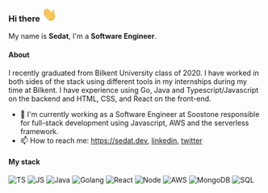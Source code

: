 ### Hi there <img src="https://raw.githubusercontent.com/ABSphreak/ABSphreak/master/gifs/Hi.gif" width="30px">

My name is <b>Sedat</b>, I'm a <b>Software Engineer</b>.

#### About

I recently graduated from Bilkent University class of 2020. I have worked in both sides of the stack using different tools in my internships during my time at Bilkent. I have experience using Go, Java and Typescript/Javascript on the backend and HTML, CSS, and React on the front-end. 

- 🔭 I'm currently working as a Software Engineer at Soostone responsible for full-stack development using Javascript, AWS and the serverless framework.
- 📫 How to reach me: https://sedat.dev, [linkedin](https://www.linkedin.com/in/sedatcyalcin), [twitter](https://twitter.com/SedatCanYalcin)

#### My stack
 ![TS](https://img.icons8.com/color/48/000000/typescript.png)
 ![JS](https://img.icons8.com/color/48/000000/javascript.png)
 ![Java](https://img.icons8.com/color/48/000000/java-coffee-cup-logo.png)
 ![Golang](https://img.icons8.com/color/48/000000/golang.png)
 ![React](https://img.icons8.com/office/48/000000/react.png)
 ![Node](https://img.icons8.com/color/48/000000/nodejs.png)
 ![AWS](https://img.icons8.com/color/48/000000/amazon-web-services.png)
 ![MongoDB](https://img.icons8.com/color/48/000000/mongodb.png)
 ![SQL](https://img.icons8.com/metro/48/000000/sql.png)
 
 
